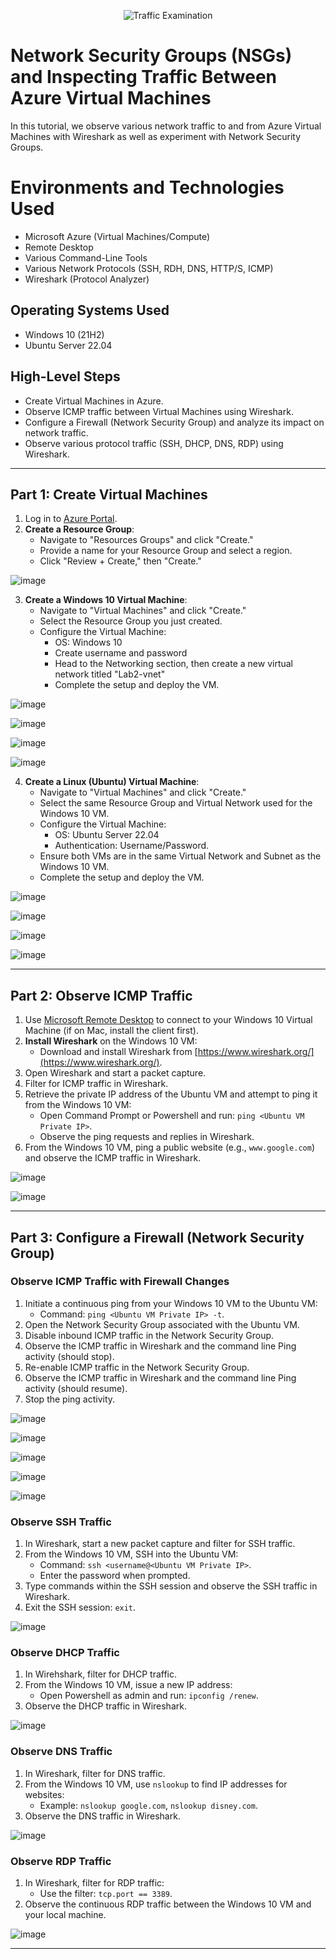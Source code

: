 <p align="center">
<img src="https://i.imgur.com/Ua7udoS.png" alt="Traffic Examination"/>
</p>

# Network Security Groups (NSGs) and Inspecting Traffic Between Azure Virtual Machines

In this tutorial, we observe various network traffic to and from Azure Virtual Machines with Wireshark as well as experiment with Network Security Groups. <br />

# Environments and Technologies Used

- Microsoft Azure (Virtual Machines/Compute)
- Remote Desktop
- Various Command-Line Tools
- Various Network Protocols (SSH, RDH, DNS, HTTP/S, ICMP)
- Wireshark (Protocol Analyzer)

## Operating Systems Used

- Windows 10 (21H2)
- Ubuntu Server 22.04

## High-Level Steps

- Create Virtual Machines in Azure.
- Observe ICMP traffic between Virtual Machines using Wireshark. 
- Configure a Firewall (Network Security Group) and analyze its impact on network traffic.
- Observe various protocol traffic (SSH, DHCP, DNS, RDP) using Wireshark.

---

## Part 1: Create Virtual Machines

1. Log in to [Azure Portal](https://portal.azure.com/).
2. **Create a Resource Group**:
   - Navigate to "Resources Groups" and click "Create."
   - Provide a name for your Resource Group and select a region.
   - Click "Review + Create," then "Create."

![image](https://github.com/Edwin387/azure-network-protocols/blob/main/shot1.png?raw=true)

3. **Create a Windows 10 Virtual Machine**:
   - Navigate to "Virtual Machines" and click "Create."
   - Select the Resource Group you just created.
   - Configure the Virtual Machine:
      - OS: Windows 10
      - Create username and password
      - Head to the Networking section, then create a new virtual network titled "Lab2-vnet"
      - Complete the setup and deploy the VM.

 ![image](https://github.com/Edwin387/azure-network-protocols/blob/main/shot%202.png?raw=true)

![image](https://github.com/Edwin387/azure-network-protocols/blob/main/shot3.png?raw=true)

![image](https://github.com/Edwin387/azure-network-protocols/blob/main/shot%204.png?raw=true)

![image](https://github.com/Edwin387/azure-network-protocols/blob/main/shot%205.png?raw=true)

4. **Create a Linux (Ubuntu) Virtual Machine**:
   - Navigate to "Virtual Machines" and click "Create."
   - Select the same Resource Group and Virtual Network used for the Windows 10 VM.
   - Configure the Virtual Machine:
     - OS: Ubuntu Server 22.04
      - Authentication: Username/Password.
    - Ensure both VMs are in the same Virtual Network and Subnet as the Windows 10 VM.
    - Complete the setup and deploy the VM.

![image](https://github.com/Edwin387/azure-network-protocols/blob/main/shot%206.png?raw=true)

![image](https://github.com/Edwin387/azure-network-protocols/blob/main/shot%207.png?raw=true)

![image](https://github.com/Edwin387/azure-network-protocols/blob/main/shot%208.png?raw=true)

![image](https://github.com/Edwin387/azure-network-protocols/blob/main/shot%209.png?raw=true)

---

## Part 2: Observe ICMP Traffic

1. Use [Microsoft Remote Desktop](https://apps.microsoft.com/store) to connect to your Windows 10 Virtual Machine (if on Mac, install the client first).
2. **Install Wireshark** on the Windows 10 VM:
   - Download and install Wireshark from [https://www.wireshark.org/](https://www.wireshark.org/).
3. Open Wireshark and start a packet capture.
4. Filter for ICMP traffic in Wireshark.
5. Retrieve the private IP address of the Ubuntu VM and attempt to ping it from the Windows 10 VM:
   - Open Command Prompt or Powershell and run: `ping <Ubuntu VM Private IP>`.
   - Observe the ping requests and replies in Wireshark.
6. From the Windows 10 VM, ping a public website (e.g., `www.google.com`) and observe the ICMP traffic in Wireshark. 

![image](https://github.com/Edwin387/azure-network-protocols/blob/main/Capture%201.PNG?raw=true)

![image](https://github.com/Edwin387/azure-network-protocols/blob/main/Capture%202.PNG?raw=true)

---

## Part 3: Configure a Firewall (Network Security Group) 

### Observe ICMP Traffic with Firewall Changes

1. Initiate a continuous ping from your Windows 10 VM to the Ubuntu VM:
   - Command: `ping <Ubuntu VM Private IP> -t`.
2. Open the Network Security Group associated with the Ubuntu VM.
3. Disable inbound ICMP traffic in the Network Security Group.
4. Observe the ICMP traffic in Wireshark and the command line Ping activity (should stop).
5. Re-enable ICMP traffic in the Network Security Group.
6. Observe the ICMP traffic in Wireshark and the command line Ping activity (should resume).
7. Stop the ping activity.

![image](https://github.com/Edwin387/azure-network-protocols/blob/main/Capture%203.PNG?raw=true)

![image](https://github.com/Edwin387/azure-network-protocols/blob/main/Capture%204.PNG?raw=true)

![image](https://github.com/Edwin387/azure-network-protocols/blob/main/Capture%205.PNG?raw=true)

![image](https://github.com/Edwin387/azure-network-protocols/blob/main/Capture%206.PNG?raw=true)

![image](https://github.com/Edwin387/azure-network-protocols/blob/main/Capture%207.PNG?raw=true)

### Observe SSH Traffic 

1. In Wireshark, start a new packet capture and filter for SSH traffic.
2. From the Windows 10 VM, SSH into the Ubuntu VM:
   - Command: `ssh <username@<Ubuntu VM Private IP>`.
   - Enter the password when prompted.
3. Type commands within the SSH session and observe the SSH traffic in Wireshark.
4. Exit the SSH session: `exit`.

![image](https://github.com/Edwin387/azure-network-protocols/blob/main/Capture%208.PNG?raw=true)

### Observe DHCP Traffic

1. In Wirehshark, filter for DHCP traffic.
2. From the Windows 10 VM, issue a new IP address:
   - Open Powershell as admin and run: `ipconfig /renew`.
3. Observe the DHCP traffic in Wireshark.

![image](https://github.com/Edwin387/azure-network-protocols/blob/main/Capture%209.PNG?raw=true)

### Observe DNS Traffic 

1. In Wireshark, filter for DNS traffic.
2. From the Windows 10 VM, use `nslookup` to find IP addresses for websites:
   - Example: `nslookup google.com`, `nslookup disney.com`.
3. Observe the DNS traffic in Wireshark.

![image](https://github.com/Edwin387/azure-network-protocols/blob/main/Capture%2010.PNG?raw=true)

### Observe RDP Traffic 

1. In Wireshark, filter for RDP traffic:
   - Use the filter: `tcp.port == 3389`.
2. Observe the continuous RDP traffic between the Windows 10 VM and your local machine. 

![image](https://github.com/Edwin387/azure-network-protocols/blob/main/Capture%2011.PNG?raw=true)

---
